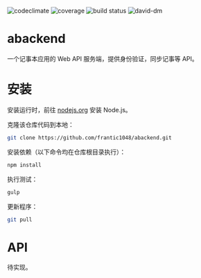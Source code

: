 ![codeclimate](https://img.shields.io/codeclimate/github/frantic1048/abackend.svg?style=flat-square)
![coverage](https://img.shields.io/codeclimate/coverage/github/frantic1048/abackend.svg?style=flat-square)
![build status](https://img.shields.io/travis/frantic1048/abackend.svg?style=flat-square)
![david-dm](https://img.shields.io/david/frantic1048/abackend.svg?style=flat-square)

# abackend
一个记事本应用的 Web API 服务端，提供身份验证，同步记事等 API。

# 安装

安装运行时，前往 [nodejs.org](https://nodejs.org/) 安装 Node.js。

克隆该仓库代码到本地：

```bash
git clone https://github.com/frantic1048/abackend.git
```

安装依赖（以下命令均在仓库根目录执行）：

```bash
npm install
```

执行测试：

```bash
gulp
```

更新程序：

```bash
git pull
```

# API

待实现。
